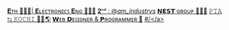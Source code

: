 <a href="𝐄ᴛʜ 👨🏻‍💻| 𝐄ʟᴇᴄᴛʀᴏɴɪᴄꜱ  𝐄ɴɢ  👨🏻‍🔧" target="_blank">𝐄ᴛʜ 👨🏻‍💻| 𝐄ʟᴇᴄᴛʀᴏɴɪᴄꜱ  𝐄ɴɢ  👨🏻‍🔧</a>
<a href="𝟐ⁿᵈ : @_am_industrys_" target="_blank">𝟐ⁿᵈ : @_am_industrys_</a>
<a href="𝗡𝗘𝗦𝗧 ɢʀᴏᴜᴩ 👷🏻🏢" target="_blank">𝗡𝗘𝗦𝗧 ɢʀᴏᴜᴩ 👷🏻🏢</a>
<a href="𝙿𝚃𝙰 ⇆ 𝙺𝙾𝙲𝙷𝙸 🤞🏻🌎" target="_blank">𝙿𝚃𝙰 ⇆ 𝙺𝙾𝙲𝙷𝙸 🤞🏻🌎</a>
<a href="𝗪ᴇʙ  𝗗ᴇꜱɪɢɴᴇʀ & 𝗣ʀᴏɢʀᴀᴍᴍᴇʀ 🎨" target="_blank">𝗪ᴇʙ  𝗗ᴇꜱɪɢɴᴇʀ & 𝗣ʀᴏɢʀᴀᴍᴍᴇʀ 🎨</a>
<a href="#/\" target="_blank">#/\</a>
